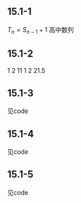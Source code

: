 ## 15.1-1
$T_n = S_{n-1} + 1$
高中数列

## 15.1-2
1 2 11
1 2 21.5

## 15.1-3
见code

## 15.1-4
见code

## 15.1-5
见code